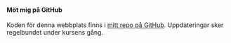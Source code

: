 #### Möt mig på GitHub

Koden för denna webbplats finns i [mitt repo på GitHub](https://github.com/ingolager/design). Uppdateringar sker regelbundet under kursens gång.
